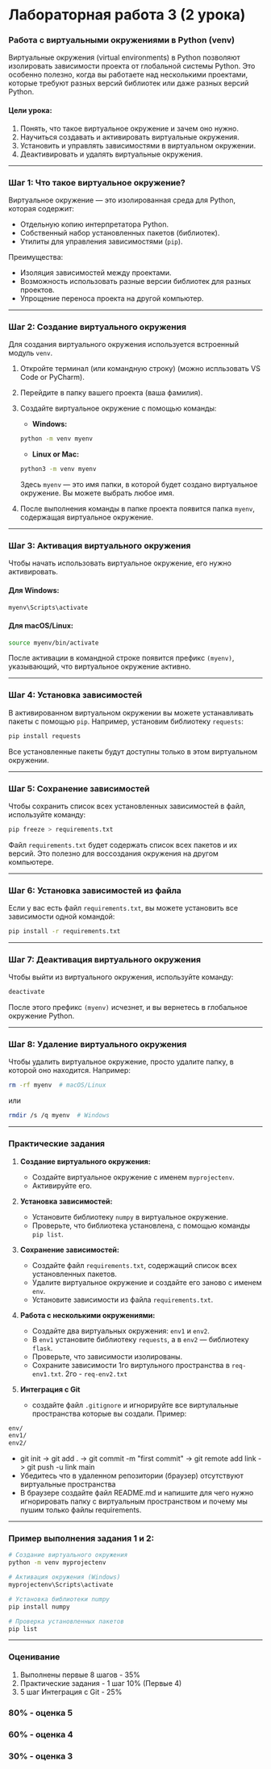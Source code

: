 # **Лабораторная работа 3 (2 урока)**
### Работа с виртуальными окружениями в Python (venv)

Виртуальные окружения (virtual environments) в Python позволяют изолировать зависимости проекта от глобальной системы Python. Это особенно полезно, когда вы работаете над несколькими проектами, которые требуют разных версий библиотек или даже разных версий Python.

#### Цели урока:
1. Понять, что такое виртуальное окружение и зачем оно нужно.
2. Научиться создавать и активировать виртуальные окружения.
3. Установить и управлять зависимостями в виртуальном окружении.
4. Деактивировать и удалять виртуальные окружения.

---

### Шаг 1: Что такое виртуальное окружение?

Виртуальное окружение — это изолированная среда для Python, которая содержит:
- Отдельную копию интерпретатора Python.
- Собственный набор установленных пакетов (библиотек).
- Утилиты для управления зависимостями (`pip`).

Преимущества:
- Изоляция зависимостей между проектами.
- Возможность использовать разные версии библиотек для разных проектов.
- Упрощение переноса проекта на другой компьютер.

---

### Шаг 2: Создание виртуального окружения

Для создания виртуального окружения используется встроенный модуль `venv`.

1. Откройте терминал (или командную строку) (можно испльзовать VS Code or PyCharm).
2. Перейдите в папку вашего проекта (ваша фамилия).
3. Создайте виртуальное окружение с помощью команды:
   - **Windows:**
   ```bash
   python -m venv myenv
   ```
   - **Linux or Mac:**
   ```bash
   python3 -m venv myenv
   ```

   Здесь `myenv` — это имя папки, в которой будет создано виртуальное окружение. Вы можете выбрать любое имя.

4. После выполнения команды в папке проекта появится папка `myenv`, содержащая виртуальное окружение.

---

### Шаг 3: Активация виртуального окружения

Чтобы начать использовать виртуальное окружение, его нужно активировать.

#### Для Windows:
```bash
myenv\Scripts\activate
```

#### Для macOS/Linux:
```bash
source myenv/bin/activate
```

После активации в командной строке появится префикс `(myenv)`, указывающий, что виртуальное окружение активно.

---

### Шаг 4: Установка зависимостей

В активированном виртуальном окружении вы можете устанавливать пакеты с помощью `pip`. Например, установим библиотеку `requests`:

```bash
pip install requests
```

Все установленные пакеты будут доступны только в этом виртуальном окружении.

---

### Шаг 5: Сохранение зависимостей

Чтобы сохранить список всех установленных зависимостей в файл, используйте команду:

```bash
pip freeze > requirements.txt
```

Файл `requirements.txt` будет содержать список всех пакетов и их версий. Это полезно для воссоздания окружения на другом компьютере.

---

### Шаг 6: Установка зависимостей из файла

Если у вас есть файл `requirements.txt`, вы можете установить все зависимости одной командой:

```bash
pip install -r requirements.txt
```

---

### Шаг 7: Деактивация виртуального окружения

Чтобы выйти из виртуального окружения, используйте команду:

```bash
deactivate
```

После этого префикс `(myenv)` исчезнет, и вы вернетесь в глобальное окружение Python.

---

### Шаг 8: Удаление виртуального окружения

Чтобы удалить виртуальное окружение, просто удалите папку, в которой оно находится. Например:

```bash
rm -rf myenv  # macOS/Linux
```

или

```bash
rmdir /s /q myenv  # Windows
```

---

### Практические задания

1. **Создание виртуального окружения:**
   - Создайте виртуальное окружение с именем `myprojectenv`.
   - Активируйте его.

2. **Установка зависимостей:**
   - Установите библиотеку `numpy` в виртуальное окружение.
   - Проверьте, что библиотека установлена, с помощью команды `pip list`.

3. **Сохранение зависимостей:**
   - Создайте файл `requirements.txt`, содержащий список всех установленных пакетов.
   - Удалите виртуальное окружение и создайте его заново с именем `env`.
   - Установите зависимости из файла `requirements.txt`.

4. **Работа с несколькими окружениями:**
   - Создайте два виртуальных окружения: `env1` и `env2`.
   - В `env1` установите библиотеку `requests`, а в `env2` — библиотеку `flask`.
   - Проверьте, что зависимости изолированы.
   - Сохраните зависимости 1го виртульного пространства в `req-env1.txt`. 2го - `req-env2.txt`

5. **Интеграция с Git**
   - создайте файл `.gitignore` и игнорируйте все виртулальные пространства которые вы создали. Пример:
```bash
env/
env1/
env2/
```
   - git init -> git add . -> git commit -m "first commit" -> git remote add link <URL-repos> -> git push -u link main
   - Убедитесь что в удаленном репозитории (браузер) отсутствуют виртуальные пространства
   - В браузере создайте файл README.md и напишите для чего нужно игнорировать папку с виртуальным пространством и почему мы пушим только файлы requirements.

---

### Пример выполнения задания 1 и 2:

```bash
# Создание виртуального окружения
python -m venv myprojectenv

# Активация окружения (Windows)
myprojectenv\Scripts\activate

# Установка библиотеки numpy
pip install numpy

# Проверка установленных пакетов
pip list
```

---

### Оценивание
1. Выполнены первые 8 шагов - 35%
2. Практические задания - 1 шаг 10% (Первые 4)
3. 5 шаг Интеграция с Git - 25%

### 80% - оценка 5
### 60% - оценка 4
### 30% - оценка 3
